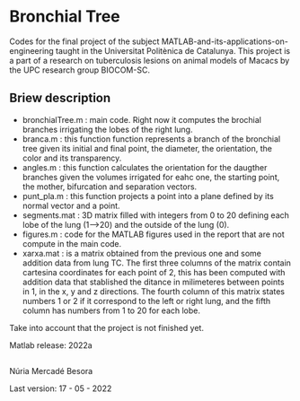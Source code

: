 # Bronchial Tree
Codes for the final project of the subject MATLAB-and-its-applications-on-engineering taught in the Universitat Politènica de Catalunya. This project is a part of a research on tuberculosis lesions on animal models of Macacs by the UPC research group BIOCOM-SC.

## Briew description
  - bronchialTree.m : main code. Right now it computes the brochial branches irrigating the lobes of the right lung.
  - branca.m : this function function represents a branch of the bronchial tree given its initial and final point, the diameter, the orientation, the color      and its transparency.
  - angles.m : this function calculates the orientation for the daugther branches given the volumes irrigated for eahc one, the starting point, the mother, bifurcation and separation vectors.
  - punt_pla.m : this function projects a point into a plane defined by its normal vector and a point.
  - segments.mat : 3D matrix filled with integers from 0 to 20 defining each lobe of the lung (1-->20) and the outside of the lung (0).
  - figures.m :  code for the MATLAB figures used in the report that are not compute in the main code.
  - xarxa.mat : is a matrix obtained from the previous one and some addition data from lung TC. The first three columns of the matrix contain cartesina coordinates for each point of 2, this has been computed with addition data that stablished the ditance in milimeteres between points in 1, in the x, y and z directions. The fourth column of this matrix states numbers 1 or 2 if it correspond to the left or right lung, and the fifth column has numbers from 1 to 20 for each lobe.  
  
Take into account that the project is not finished yet.

Matlab release: 2022a

##
Núria Mercadé Besora

Last version: 17 - 05 - 2022
